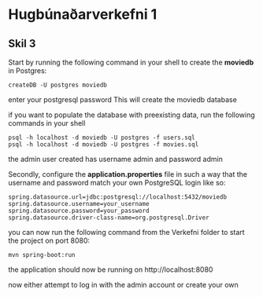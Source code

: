 # Hugbúnaðarverkefni 1

## Skil 3

Start by running the following command in your shell to create the **moviedb** in Postgres: 
```
createDB -U postgres moviedb
```

enter your postgresql password
This will create the moviedb database

if you want to populate the database with preexisting data, run the following commands in your shell
```
psql -h localhost -d moviedb -U postgres -f users.sql
psql -h localhost -d moviedb -U postgres -f movies.sql
```

the admin user created has username admin and password admin

Secondly, configure the **application.properties** file in such a way that the username and password match your own PostgreSQL login
like so:

```
spring.datasource.url=jdbc:postgresql://localhost:5432/moviedb
spring.datasource.username=your_username
spring.datasource.password=your_password
spring.datasource.driver-class-name=org.postgresql.Driver
```


you can now run the following command from the Verkefni folder to start the project on port 8080: 
```
mvn spring-boot:run
```
the application should now be running on http://localhost:8080


now either attempt to log in with the admin account or create your own






